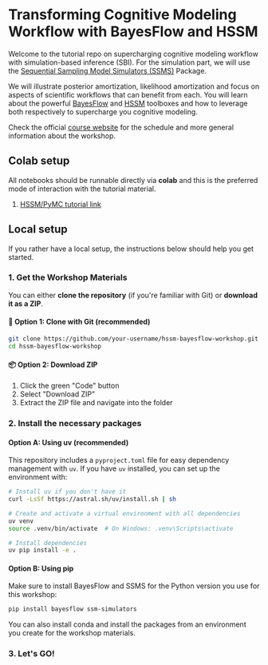 # Transforming Cognitive Modeling Workflow with BayesFlow and HSSM

Welcome to the tutorial repo on supercharging cognitive modeling workflow with simulation-based inference (SBI).
For the simulation part, we will use the [Sequential Sampling Model Simulators (SSMS)](https://lnccbrown.github.io/ssm-simulators/api/ssms/) Package.

We will illustrate posterior amortization, likelihood amortization and focus on aspects of scientific workflows that can benefit from each.
You will learn about the powerful [BayesFlow](\https://bayesflow.org) and [HSSM](https://github.com/lnccbrown/HSSM) toolboxes and how to leverage both respectively to supercharge you cognitive modeling.

Check the official [course website](https://sites.google.com/view/sbi-workshop-mathpsych2025/home) for the schedule and more general information about the workshop.

## Colab setup

All notebooks should be runnable directly via **colab** and this is the preferred mode of interaction with the tutorial material.

1. [HSSM/PyMC tutorial link](https://githubtocolab.com/bayesflow-org/hssm-bayesflow-workshop/blob/main/notebooks/rv_to_hssm.ipynb)

## Local setup

If you rather have a local setup, the instructions below should help you get started.

### 1. Get the Workshop Materials

You can either **clone the repository** (if you're familiar with Git) or **download it as a ZIP**.

#### 🔧 Option 1: Clone with Git (recommended)

```bash
git clone https://github.com/your-username/hssm-bayesflow-workshop.git
cd hssm-bayesflow-workshop
```

#### 📦 Option 2: Download ZIP
1. Click the green "Code" button
2. Select "Download ZIP"
3. Extract the ZIP file and navigate into the folder

### 2. Install the necessary packages

#### Option A: Using uv (recommended)

This repository includes a `pyproject.toml` file for easy dependency management with `uv`. If you have `uv` installed, you can set up the environment with:

```bash
# Install uv if you don't have it
curl -LsSf https://astral.sh/uv/install.sh | sh

# Create and activate a virtual environment with all dependencies
uv venv
source .venv/bin/activate  # On Windows: .venv\Scripts\activate

# Install dependencies
uv pip install -e .
```

#### Option B: Using pip

Make sure to install BayesFlow and SSMS for the Python version you use for this workshop:

```bash
pip install bayesflow ssm-simulators
```

You can also install conda and install the packages from an environment you create for the workshop materials.

### 3. Let's GO!

